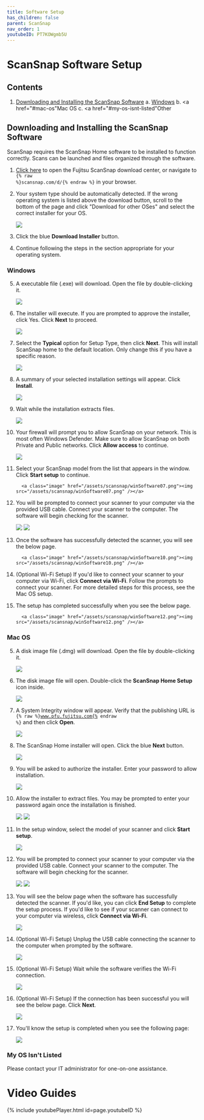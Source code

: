 ```yaml
---
title: Software Setup
has_children: false
parent: ScanSnap
nav_order: 1
youtubeID: PT7KOWgmb5U
---
```


# ScanSnap Software Setup

## Contents
1. <a href="#downloading-and-installing-the-scansnap-software">Downloading and Installing the ScanSnap Software</a>
     a. <a href="#windows">Windows</a>
     b. <a href="#mac-os"Mac OS</a>
     c. <a href="#my-os-isnt-listed"Other</a>

## Downloading and Installing the ScanSnap Software

ScanSnap requires the ScanSnap Home software to be installed to function correctly. Scans can be launched and files organized through the software.

1. <a href="scansnap.com/d/">Click here</a> to open the Fujitsu ScanSnap download center, or navigate to <code>{% raw %}scansnap.com/d/{% endraw %}</code> in your browser.
2. Your system type should be automatically detected. If the wrong operating system is listed above the download button, scroll to the bottom of the page and click "Download for other OSes" and select the correct installer for your OS.

     <a class="image" href="/assets/scansnap/macSoftware01.png"><img src="/assets/scansnap/macSoftware01.png" /></a>

3. Click the blue **Download Installer** button.
4. Continue following the steps in the section appropriate for your operating system.

### Windows
5. A executable file (.exe) will download. Open the file by double-clicking it.

     <a class="image" href="/assets/scansnap/winSoftware01.png"><img src="/assets/scansnap/winSoftware01.png" /></a>

6. The installer will execute. If you are prompted to approve the installer, click Yes. Click **Next** to proceed.

     <a class="image" href="/assets/scansnap/winSoftware02.png"><img src="/assets/scansnap/winSoftware02.png" /></a>

7. Select the **Typical** option for Setup Type, then click **Next**. This will install ScanSnap home to the default location. Only change this if you have a specific reason.

     <a class="image" href="/assets/scansnap/winSoftware03.png"><img src="/assets/scansnap/winSoftware03.png" /></a>

8. A summary of your selected installation settings will appear. Click **Install**.

     <a class="image" href="/assets/scansnap/winSoftware04.png"><img src="/assets/scansnap/winSoftware04.png" /></a>

9. Wait while the installation extracts files.

     <a class="image" href="/assets/scansnap/winSoftware05.png"><img src="/assets/scansnap/winSoftware05.png" /></a>

10. Your firewall will prompt you to allow ScanSnap on your network. This is most often Windows Defender. Make sure to allow ScanSnap on both Private and Public networks. Click **Allow access** to continue.

     <a class="image" href="/assets/scansnap/winSoftware06.png"><img src="/assets/scansnap/winSoftware06.png" /></a>

11. Select your ScanSnap model from the list that appears in the window. Click **Start setup** to continue.

          <a class="image" href="/assets/scansnap/winSoftware07.png"><img src="/assets/scansnap/winSoftware07.png" /></a>


12. You will be prompted to connect your scanner to your computer via the provided USB cable. Connect your scanner to the computer. The software will begin checking for the scanner.

     <a class="image" href="/assets/scansnap/winSoftware08.png"><img src="/assets/scansnap/winSoftware08.png" /></a>
     <a class="image" href="/assets/scansnap/winSoftware09.png"><img src="/assets/scansnap/winSoftware09.png" /></a>

13. Once the software has successfully detected the scanner, you will see the below page.

          <a class="image" href="/assets/scansnap/winSoftware10.png"><img src="/assets/scansnap/winSoftware10.png" /></a>

14. (Optional Wi-Fi Setup) If you'd like to connect your scanner to your computer via Wi-Fi, click **Connect via Wi-Fi**. Follow the prompts to connect your scanner. For more detailed steps for this process, see the Mac OS setup.

15. The setup has completed successfully when you see the below page.

          <a class="image" href="/assets/scansnap/winSoftware12.png"><img src="/assets/scansnap/winSoftware12.png" /></a>


### Mac OS
5. A disk image file (.dmg) will download. Open the file by double-clicking it.

     <a class="image" href="/assets/scansnap/macSoftware02.png"><img src="/assets/scansnap/macSoftware02.png" /></a>

6. The disk image file will open. Double-click the **ScanSnap Home Setup** icon inside.

     <a class="image" href="/assets/scansnap/macSoftware03.png"><img src="/assets/scansnap/macSoftware03.png" /></a>

7. A System Integrity window will appear. Verify that the publishing URL is <code>{% raw %}www.pfu.fujitsu.com{% endraw %}</code> and then click **Open**.

     <a class="image" href="/assets/scansnap/macSoftware04.png"><img src="/assets/scansnap/macSoftware04.png" /></a>

8. The ScanSnap Home installer will open. Click the blue **Next** button.

     <a class="image" href="/assets/scansnap/macSoftware05.png"><img src="/assets/scansnap/macSoftware05.png" /></a>

9. You will be asked to authorize the installer. Enter your password to allow installation.

     <a class="image" href="/assets/scansnap/macSoftware06.png"><img src="/assets/scansnap/macSoftware06.png" /></a>

10. Allow the installer to extract files. You may be prompted to enter your password again once the installation is finished.

     <a class="image" href="/assets/scansnap/macSoftware07.png"><img src="/assets/scansnap/macSoftware07.png" /></a>
     <a class="image" href="/assets/scansnap/macSoftware08.png"><img src="/assets/scansnap/macSoftware08.png" /></a>

11. In the setup window, select the model of your scanner and click **Start setup**.

     <a class="image" href="/assets/scansnap/macSoftware09.png"><img src="/assets/scansnap/macSoftware09.png" /></a>

12. You will be prompted to connect your scanner to your computer via the provided USB cable. Connect your scanner to the computer. The software will begin checking for the scanner.

     <a class="image" href="/assets/scansnap/macSoftware10.png"><img src="/assets/scansnap/macSoftware10.png" /></a>
     <a class="image" href="/assets/scansnap/macSoftware11.png"><img src="/assets/scansnap/macSoftware11.png" /></a>

13. You will see the below page when the software has successfully detected the scanner. If you'd like, you can click **End Setup** to complete the setup process. If you'd like to see if your scanner can connect to your computer via wireless, click **Connect via Wi-Fi**.

     <a class="image" href="/assets/scansnap/macSoftware12.png"><img src="/assets/scansnap/macSoftware12.png" /></a>

14. (Optional Wi-Fi Setup) Unplug the USB cable connecting the scanner to the computer when prompted by the software.

     <a class="image" href="/assets/scansnap/macSoftware13.png"><img src="/assets/scansnap/macSoftware13.png" /></a>

15. (Optional Wi-Fi Setup) Wait while the software verifies the Wi-Fi connection.

     <a class="image" href="/assets/scansnap/macSoftware14.png"><img src="/assets/scansnap/macSoftware14.png" /></a>

16. (Optional Wi-Fi Setup) If the connection has been successful you will see the below page. Click **Next**.

     <a class="image" href="/assets/scansnap/macSoftware15.png"><img src="/assets/scansnap/macSoftware15.png" /></a>

17. You'll know the setup is completed when you see the following page:

     <a class="image" href="/assets/scansnap/macSoftware16.png"><img src="/assets/scansnap/macSoftware16.png" /></a>

### My OS Isn't Listed
Please contact your IT administrator for one-on-one assistance.

# Video Guides
{% include youtubePlayer.html id=page.youtubeID %}
